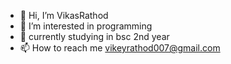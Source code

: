 - 👋 Hi, I’m VikasRathod
- 👀 I’m interested in programming
- 🏫 currently studying in bsc 2nd year
- 📫 How to reach me vikeyrathod007@gmail.com

<!---
VikasRathod007/VikasRathod007 is a ✨ special ✨ repository because its `README.md` (this file) appears on your GitHub profile.
You can click the Preview link to take a look at your changes.
--->
